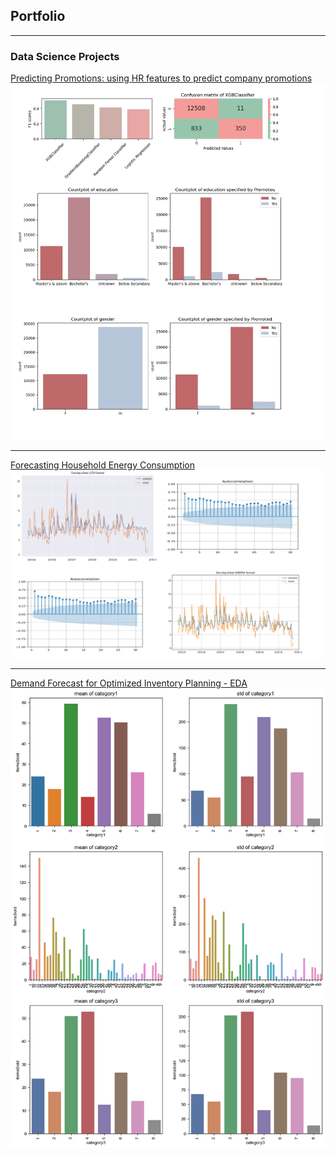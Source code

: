 ## Portfolio

---

### Data Science Projects

[Predicting Promotions: using HR features to predict company promotions](https://github.com/BorjaDaguerre/Predicting_promotions)
<img src="images/HR_promotions_thumbnail.jpg?raw=true"/>

---

[Forecasting Household Energy Consumption](https://github.com/BorjaDaguerre/Energy_Household_Forecast)
<img src="images/Energy_forecast_thumbnail1.jpg?raw=true"/>

---

[Demand Forecast for Optimized Inventory Planning - EDA](https://github.com/BorjaDaguerre/Demand-Forecast-for-Optimized-Inventory-Planning)
<img src="images/thumbnail_demandForecast1.png?raw=true"/>

